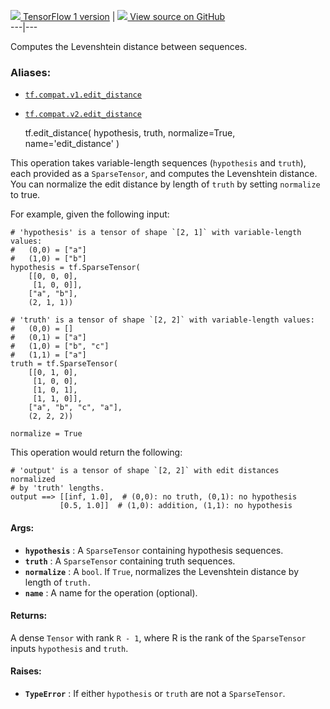 [ ![](https://tensorflow.google.cn/images/tf_logo_32px.png) TensorFlow 1
version](/versions/r1.15/api_docs/python/tf/edit_distance) |  [
![](https://tensorflow.google.cn/images/GitHub-Mark-32px.png) View source on
GitHub
](https://github.com/tensorflow/tensorflow/blob/r2.0/tensorflow/python/ops/array_ops.py#L3022-L3098)  
---|---  
  
Computes the Levenshtein distance between sequences.

### Aliases:

  * [`tf.compat.v1.edit_distance`](/api_docs/python/tf/edit_distance)
  * [`tf.compat.v2.edit_distance`](/api_docs/python/tf/edit_distance)

    
    
    tf.edit_distance(
        hypothesis,
        truth,
        normalize=True,
        name='edit_distance'
    )
    

This operation takes variable-length sequences (`hypothesis` and `truth`),
each provided as a `SparseTensor`, and computes the Levenshtein distance. You
can normalize the edit distance by length of `truth` by setting `normalize` to
true.

For example, given the following input:

    
    
    # 'hypothesis' is a tensor of shape `[2, 1]` with variable-length values:
    #   (0,0) = ["a"]
    #   (1,0) = ["b"]
    hypothesis = tf.SparseTensor(
        [[0, 0, 0],
         [1, 0, 0]],
        ["a", "b"],
        (2, 1, 1))
    
    # 'truth' is a tensor of shape `[2, 2]` with variable-length values:
    #   (0,0) = []
    #   (0,1) = ["a"]
    #   (1,0) = ["b", "c"]
    #   (1,1) = ["a"]
    truth = tf.SparseTensor(
        [[0, 1, 0],
         [1, 0, 0],
         [1, 0, 1],
         [1, 1, 0]],
        ["a", "b", "c", "a"],
        (2, 2, 2))
    
    normalize = True
    

This operation would return the following:

    
    
    # 'output' is a tensor of shape `[2, 2]` with edit distances normalized
    # by 'truth' lengths.
    output ==> [[inf, 1.0],  # (0,0): no truth, (0,1): no hypothesis
               [0.5, 1.0]]  # (1,0): addition, (1,1): no hypothesis
    

#### Args:

  * **`hypothesis`** : A `SparseTensor` containing hypothesis sequences.
  * **`truth`** : A `SparseTensor` containing truth sequences.
  * **`normalize`** : A `bool`. If `True`, normalizes the Levenshtein distance by length of `truth.`
  * **`name`** : A name for the operation (optional).

#### Returns:

A dense `Tensor` with rank `R - 1`, where R is the rank of the `SparseTensor`
inputs `hypothesis` and `truth`.

#### Raises:

  * **`TypeError`** : If either `hypothesis` or `truth` are not a `SparseTensor`.

